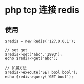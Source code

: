 # php tcp 连接 redis

## 使用

```
$redis = new Redis('127.0.0.1');

// set get
$redis->set('abc','1993');
echo $redis->get('abc');

// 扩展方法
$redis->execute('SET bool bool');
echo $redis->query('GET bool');

```
